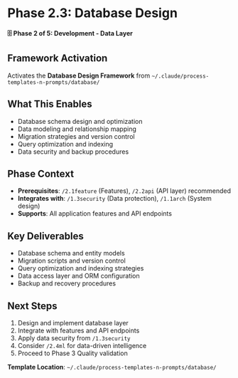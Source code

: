 # Phase 2.3: Database Design

**🗄️ Phase 2 of 5: Development - Data Layer**

## Framework Activation
Activates the **Database Design Framework** from `~/.claude/process-templates-n-prompts/database/`

## What This Enables
- Database schema design and optimization
- Data modeling and relationship mapping
- Migration strategies and version control
- Query optimization and indexing
- Data security and backup procedures

## Phase Context
- **Prerequisites**: `/2.1feature` (Features), `/2.2api` (API layer) recommended
- **Integrates with**: `/1.3security` (Data protection), `/1.1arch` (System design)
- **Supports**: All application features and API endpoints

## Key Deliverables
- Database schema and entity models
- Migration scripts and version control
- Query optimization and indexing strategies
- Data access layer and ORM configuration
- Backup and recovery procedures

## Next Steps
1. Design and implement database layer
2. Integrate with features and API endpoints
3. Apply data security from `/1.3security`
4. Consider `/2.4ml` for data-driven intelligence
5. Proceed to Phase 3 Quality validation

**Template Location**: `~/.claude/process-templates-n-prompts/database/`